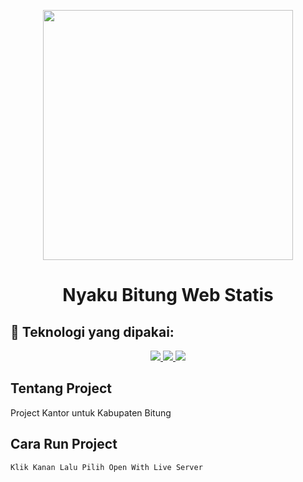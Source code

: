 <p align="center"><a href="https://laravel.com" target="_blank"><img src="https://nyakubitung.com/assets/img/Ilustrasi/home-img.png" width="400"></a></p>

<h1 align="center">Nyaku Bitung Web Statis</h1>

## 🚀 Teknologi yang dipakai:

<p align="center"> 
    <a href="#" target="_blank"> <img src="https://img.icons8.com/color/48/000000/html-5--v1.png"/> </a>
    <a href="#" target="_blank"> <img src="https://img.icons8.com/color/48/000000/css3.png"/> </a>
    <a href="#" target="_blank"> <img src="https://img.icons8.com/color/48/000000/javascript--v1.png"/> </a>
</p>


## Tentang Project
Project Kantor untuk Kabupaten Bitung

## Cara Run Project

```bash
Klik Kanan Lalu Pilih Open With Live Server 


